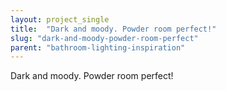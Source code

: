 ```yaml
---
layout: project_single
title:  "Dark and moody. Powder room perfect!"
slug: "dark-and-moody-powder-room-perfect"
parent: "bathroom-lighting-inspiration"
---
```

Dark and moody. Powder room perfect!